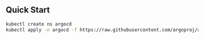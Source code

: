 ## Quick Start

```sh
kubectl create ns argocd
kubectl apply -n argocd -f https://raw.githubusercontent.com/argoproj/argo-cd/stable/manifests/install.yaml
```